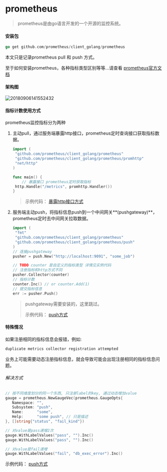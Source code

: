 # prometheus

> prometheus是由go语言开发的一个开源的监控系统。



#### 安装包

```go
go get github.com/prometheus/client_golang/prometheus
```



本文只是记录prometheus pull 和 push 方式。

至于如何安装prometheus，各种指标类型区别等等...请查看 [prometheus官方文档](https://prometheus.io/docs/introduction/overview/)



#### 架构图

![20180906141552432](C:\Users\dell\Desktop\20180906141552432.png)

#### 指标计数使用方式

prometheus监控指标分为两种

1. 主动pull，通过服务端暴露http接口，prometheus定时查询接口获取指标数据。

   ```go
   import (
   	"github.com/prometheus/client_golang/prometheus"
   	"github.com/prometheus/client_golang/prometheus/promhttp"
   	"net/http"
   )
   
   func main() {
       // 暴露接口 prometheus定时获取指标
   	http.Handle("/metrics", promhttp.Handler())
   }
   ```

   > 示例代码： [暴露http接口方式](https://github.com/itgcl/prometheus/example/http)

2. 服务端主动push，将指标信息push到一个中间网关**(pushgateway)**， prometheus定时去中间网关拉取数据。

   ```go
   import (
   	"fmt"
   	"github.com/prometheus/client_golang/prometheus"
   	"github.com/prometheus/client_golang/prometheus/push"
   )
   // 连接pushgateway
   pusher = push.New("http://localhost:9091", "some_job")
   
   // TODO counter 是自定义的指标类型 详情见实例代码
   // 注册指标和http方式不同
   pusher.Collector(counter)
   // 指标计数
   counter.Inc() // or counter.Add(1)
   // 提交指标信息
   err := pusher.Push()
   ```

   > pushgateway需要安装的，这里跳过。
   >
   > 示例代码： [push方式](https://github.com/itgcl/prometheus/example/pushgateway/v1)



#### 特殊情况

如果注册相同的指标信息会报错，例如:

```go
duplicate metrics collector registration attempted
```

业务上可能需要动态注册指标信息，就会导致可能会出现注册相同的指标信息问题。

###### 解决方式

```go
// 按不同维度划分的同一个东西, 只注册label的key, 通过动态增加value
gauge = prometheus.NewGaugeVec(prometheus.GaugeOpts{
   Namespace: "",
   Subsystem: "push",
   Name:      "some",
   Help:      "some push", // 只是描述
}, []string{"status", "fail_kind"})

// 对value是pass递增2次
gauge.WithLabelValues("pass", "").Inc()
gauge.WithLabelValues("pass", "").Inc()

// 对value是fail递增
gauge.WithLabelValues("fail", "db_exec_error").Inc()

```

示例代码： [push方式](https://github.com/itgcl/prometheus/example/pushgateway/v2)